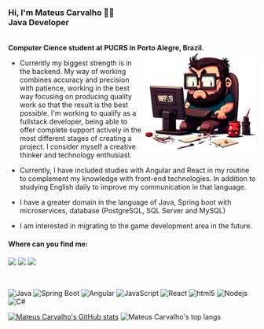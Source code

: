 ### Hi, I'm Mateus Carvalho 🐱‍👤 <br> Java Developer
<br>
<strong>Computer Cience student at PUCRS in Porto Alegre, Brazil.</strong>

<img src="img/programmer2.png" width="230px" padding="0px" align="right" alt="Computador iuriCode">
<div>

<p align="left">
  
- Currently my biggest strength is in the backend. My way of working combines accuracy and precision with patience, working in the best way focusing on producing quality work so that the result is the best possible. I'm working to qualify as a fullstack developer,  being able to offer complete support actively in the most different stages of creating a project. I consider myself a creative thinker and technology enthusiast.
  
- Currently, I have included studies with Angular and React in my routine to complement my knowledge with front-end technologies. In addition to studying English daily to improve my communication in that language.
  
- I have a greater domain in the language of Java, Spring boot with microservices, database (PostgreSQL, SQL Server and MySQL)

- I am interested in migrating to the game development area in the future.
</p>


#### Where can you find me: 

<p align="left">
  <a href="mailto:mateus.oak99@gmail.com" alt="Gmail">
  <img src="https://img.shields.io/badge/-Gmail-FF0000?style=flat-square&labelColor=FF0000&logo=gmail&logoColor=white" border="0" /></a>

  <a href="https://www.linkedin.com/in/mateuscarvalho99" alt="Linkedin">
  <img src="https://img.shields.io/badge/-Linkedin-0e76a8?style=flat-square&logo=Linkedin&logoColor=white" border="0" /></a>

  <a href="https://www.instagram.com/oak99x/" alt="Instagram">
  <img src="https://img.shields.io/badge/-Instagram-DF0174?style=flat-square&labelColor=DF0174&logo=instagram&logoColor=white" border="0" /></a>
</p>

<br>
<p align="left">
  <img alt="Java" src="https://img.shields.io/badge/-Java-d78732?style=flat-square&logo=Java&logoColor=black" />
  <img alt="Spring Boot" src="https://img.shields.io/badge/-Spring%20Boot-green?style=flat-square&logo=Spring&logoColor=white" />
  <img alt="Angular" src="https://img.shields.io/badge/-Angular-dd0031?style=flat-square&logo=angular&logoColor=white" />
  <img alt="JavaScript" src="https://img.shields.io/badge/-JavaScript-fcdc00?style=flat-square&logo=JavaScript&logoColor=white" />
  <img alt="React" src="https://img.shields.io/badge/-React-45b8d8?style=flat-square&logo=react&logoColor=white" />
  <img alt="html5" src="https://img.shields.io/badge/-HTML5-E34F26?style=flat-square&logo=html5&logoColor=white" />
  <img alt="Nodejs" src="https://img.shields.io/badge/-Nodejs-43853d?style=flat-square&logo=Node.js&logoColor=white" />
  <img alt="C#" src="https://img.shields.io/badge/-C%23-rgb(50%2C%2050%2C%20100)?style=flat-square&logo=c-sharp&logoColor=white" />
</p>


[![Mateus Carvalho's GitHub stats](https://github-readme-stats-oak.vercel.app/api?username=oak99x&show_icons=true&card_width=400&theme=midnight-purple&title_color=c760ef&icon_color=c760ef&include_all_commits=true)](https://github.com/oak99x)
![Mateus Carvalho's top langs](https://github-readme-stats-oak.vercel.app/api/top-langs/?username=oak99x&hide=makefile,batchfile,shell,basic,haskell,dockerfile&layout=compact&card_width=370px&langs_count=16&theme=midnight-purple&title_color=c760ef&icon_color=c760ef)
